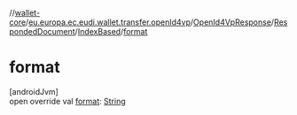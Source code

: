 //[wallet-core](../../../../../index.md)/[eu.europa.ec.eudi.wallet.transfer.openId4vp](../../../index.md)/[OpenId4VpResponse](../../index.md)/[RespondedDocument](../index.md)/[IndexBased](index.md)/[format](format.md)

# format

[androidJvm]\
open override val [format](format.md): [String](https://kotlinlang.org/api/latest/jvm/stdlib/kotlin-stdlib/kotlin/-string/index.html)
